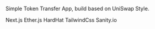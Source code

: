 Simple Token Transfer App, build based on UniSwap Style.

Next.js Ether.js HardHat TailwindCss Sanity.io
